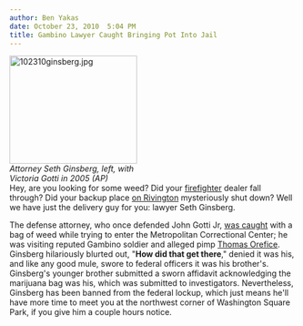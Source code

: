 ```yaml
---
author: Ben Yakas
date: October 23, 2010  5:04 PM
title: Gambino Lawyer Caught Bringing Pot Into Jail
---
```


<p><span class="mt-enclosure mt-enclosure-image" style="display: inline;"> </span></p><div class="image-left" style=" width:224px; "> <img alt="102310ginsberg.jpg" src="https://web.archive.org/web/20110412163652im_/http://gothamist.com/attachments/byakas/102310ginsberg.jpg" width="224" height="190"> <br> <i>Attorney Seth Ginsberg, left, with Victoria Gotti in 2005 (AP)</i></div> Hey, are you looking for some weed? Did your <a href="https://web.archive.org/web/20110412163652/http://gothamist.com/2010/08/26/pot_firefighter_found_guilty.php">firefighter</a> dealer fall through? Did your backup place <a href="https://web.archive.org/web/20110412163652/http://gothamist.com/2010/10/21/where_theres_smoke_theres_a_basemen.php">on Rivington</a> mysteriously shut down? Well we have just the delivery guy for you: lawyer Seth Ginsberg. <p></p>

<p>The defense attorney, who once defended John Gotti Jr,  <a href="https://web.archive.org/web/20110412163652/http://www.nydailynews.com/news/ny_crime/the_mob/2010/10/23/2010-10-23_jail_weeds_out_mafia_lawyer.html">was caught</a> with a bag of weed while trying to enter the Metropolitan Correctional Center; he was visiting reputed Gambino soldier and alleged pimp <a href="https://web.archive.org/web/20110412163652/http://gothamist.com/2010/04/21/gambino_family_indicted_on_charges.php">Thomas Orefice</a>. Ginsberg hilariously blurted out, &quot;<strong>How did that get there</strong>,&quot; denied it was his, and like any good mule, swore to federal officers it was his brother&apos;s. Ginsberg&apos;s younger brother submitted a sworn affidavit acknowledging the marijuana bag was his, which was submitted to investigators. Nevertheless, Ginsberg has been banned from the federal lockup, which just means he&apos;ll have more time to meet you at the northwest corner of Washington Square Park, if you give him a couple hours notice.</p>